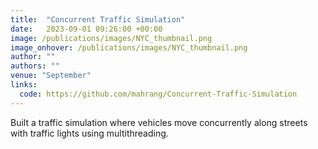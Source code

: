 ```yaml
---
title:  "Concurrent Traffic Simulation"
date:   2023-09-01 09:26:00 +00:00
image: /publications/images/NYC_thumbnail.png
image_onhover: /publications/images/NYC_thumbnail.png
author: ""
authors: ""
venue: "September"
links:
  code: https://github.com/mahrang/Concurrent-Traffic-Simulation
---
```

Built a traffic simulation where vehicles move concurrently along streets with traffic lights using multithreading.
